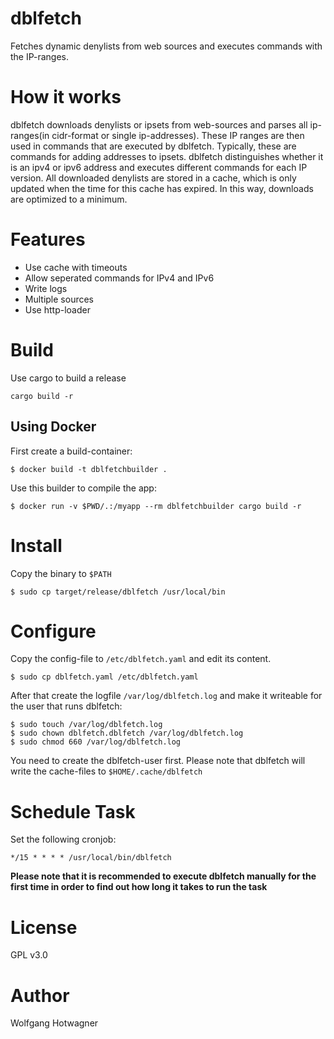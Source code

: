 # dblfetch

Fetches dynamic denylists from web sources and executes commands with the IP-ranges.

# How it works

dblfetch downloads denylists or ipsets from web-sources and parses all ip-ranges(in cidr-format or single ip-addresses).
These IP ranges are then used in commands that are executed by dblfetch. Typically, these are commands for adding
addresses to ipsets. dblfetch distinguishes whether it is an ipv4 or ipv6 address and executes different commands for
each IP version. All downloaded denylists are stored in a cache, which is only updated when the time for this cache has expired.
In this way, downloads are optimized to a minimum.

# Features

* Use cache with timeouts
* Allow seperated commands for IPv4 and IPv6
* Write logs
* Multiple sources
* Use http-loader

# Build

Use cargo to build a release

```
cargo build -r
```

## Using Docker

First create a build-container:

```
$ docker build -t dblfetchbuilder .
```

Use this builder to compile the app:

```
$ docker run -v $PWD/.:/myapp --rm dblfetchbuilder cargo build -r
```

# Install

Copy the binary to `$PATH`

```
$ sudo cp target/release/dblfetch /usr/local/bin
```

# Configure

Copy the config-file to `/etc/dblfetch.yaml` and edit its content.

```
$ sudo cp dblfetch.yaml /etc/dblfetch.yaml 
```

After that create the logfile `/var/log/dblfetch.log` and make it
writeable for the user that runs dblfetch:

```
$ sudo touch /var/log/dblfetch.log
$ sudo chown dblfetch.dblfetch /var/log/dblfetch.log
$ sudo chmod 660 /var/log/dblfetch.log
```

You need to create the dblfetch-user first. Please note that dblfetch
will write the cache-files to `$HOME/.cache/dblfetch`

# Schedule Task

Set the following cronjob:

```
*/15 * * * * /usr/local/bin/dblfetch
```

**Please note that it is recommended to execute dblfetch manually for the first time in order to find out how long it
takes to run the task**

# License

GPL v3.0

# Author

Wolfgang Hotwagner
